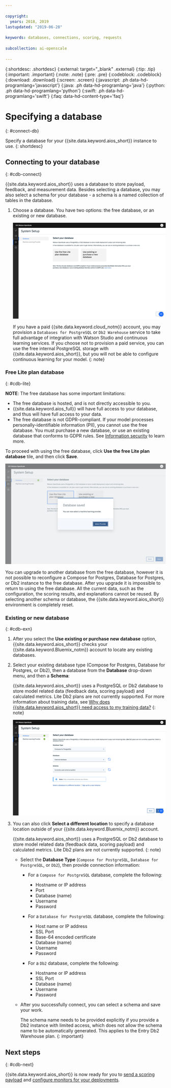 ```yaml
---

copyright:
  years: 2018, 2019
lastupdated: "2019-06-28"

keywords: databases, connections, scoring, requests

subcollection: ai-openscale

---
```


{:shortdesc: .shortdesc}
{:external: target="_blank" .external}
{:tip: .tip}
{:important: .important}
{:note: .note}
{:pre: .pre}
{:codeblock: .codeblock}
{:download: .download}
{:screen: .screen}
{:javascript: .ph data-hd-programlang='javascript'}
{:java: .ph data-hd-programlang='java'}
{:python: .ph data-hd-programlang='python'}
{:swift: .ph data-hd-programlang='swift'}
{:faq: data-hd-content-type='faq'}

# Specifying a database
{: #connect-db}

Specify a database for your {{site.data.keyword.aios_short}} instance to use.
{: shortdesc}

## Connecting to your database
{: #cdb-connect}

{{site.data.keyword.aios_short}} uses a database to store payload, feedback, and measurement data. Besides selecting a database, you may also select a schema for your database - a schema is a named collection of tables in the database.

1.  Choose a database. You have two options: the free database, or an existing or new database.

    ![Select database](images/gs-config-database.png)

    If you have a paid {{site.data.keyword.cloud_notm}} account, you may provision a `Databases for PostgreSQL` or `Db2 Warehouse` service to take full advantage of integration with Watson Studio and continuous learning services. If you choose not to provision a paid service, you can use the free internal PostgreSQL storage with {{site.data.keyword.aios_short}}, but you will not be able to configure continuous learning for your model.
    {: note}

### Free Lite plan database
{: #cdb-lite}

**NOTE**: The free database has some important limitations:

- The free database is hosted, and is not directly accessible to you.
- {{site.data.keyword.aios_full}} will have full access to your database, and thus will have full access to your data.
- The free database is not GDPR-compliant. If your model processes personally-identifiable information (PII), you cannot use the free database. You must purchase a new database, or use an existing database that conforms to GDPR rules. See [Information security](/docs/services/ai-openscale?topic=ai-openscale-is-ov) to learn more.

To proceed with using the free database, click **Use the free Lite plan database** tile, and then click **Save**.

  ![Select database](images/gs-config-database2.png)
  
You can upgrade to another database from the free database, however it is not possible to reconfigure a Compose for Postgres, Database for Postgres, or Db2 instance to the free database. After you upgrade it is impossible to return to using the free database. All the current data, such as the configuration, the scoring results, and explanations cannot be reused. By selecting another schema or database, the {{site.data.keyword.aios_short}} environment is completely reset.



### Existing or new database
{: #cdb-exn}

1.  After you select the **Use existing or purchase new database** option, {{site.data.keyword.aios_short}} checks your {{site.data.keyword.Bluemix_notm}} account to locate any existing databases.

1.  Select your existing database type (Compose for Postgres, Database for Postgres, or Db2), then a database from the **Database** drop-down menu, and then a **Schema**:

    {{site.data.keyword.aios_short}} uses a PostgreSQL or Db2 database to store model related data (feedback data, scoring payload) and calculated metrics. Lite Db2 plans are not currently supported. For more information about training data, see [Why does {{site.data.keyword.aios_short}} need access to my training data?](/docs/services/ai-openscale?topic=ai-openscale-trainingdata#trainingdata)
    {: note}

    ![Select database](images/gs-config-database3.png)

1.  You can also click **Select a different location** to specify a database location outside of your {{site.data.keyword.Bluemix_notm}} account.

    {{site.data.keyword.aios_short}} uses a PostgreSQL or Db2 database to store model related data (feedback data, scoring payload) and calculated metrics. Lite Db2 plans are not currently supported.
    {: note}

    - Select the **Database Type** (`Compose for PostgreSQL`, `Database for PostgreSQL`, or `Db2`), then provide connection information:

        - For a `Compose for PostgreSQL` database, complete the following:

            - Hostname or IP address
            - Port
            - Database (name)
            - Username
            - Password

        - For a `Database for PostgreSQL` database, complete the following:

            - Host name or IP address
            - SSL Port
            - Base-64 encoded certificate
            - Database (name)
            - Username
            - Password

        - For a `Db2` database, complete the following:

            - Hostname or IP address
            - SSL Port
            - Database (name)
            - Username
            - Password

    - After you successfully connect, you can select a schema and save your work.

      The schema name needs to be provided explicitly if you provide a Db2 instance with limited access, which does not allow the schema name to be automatically generated. This applies to the Entry Db2 Warehouse plan.
      {: important}

## Next steps
{: #cdb-next}

{{site.data.keyword.aios_short}} is now ready for you to [send a scoring payload](/docs/services/ai-openscale?topic=ai-openscale-cdb-score) and [configure monitors for your deployments](/docs/services/ai-openscale?topic=ai-openscale-mo-config).
